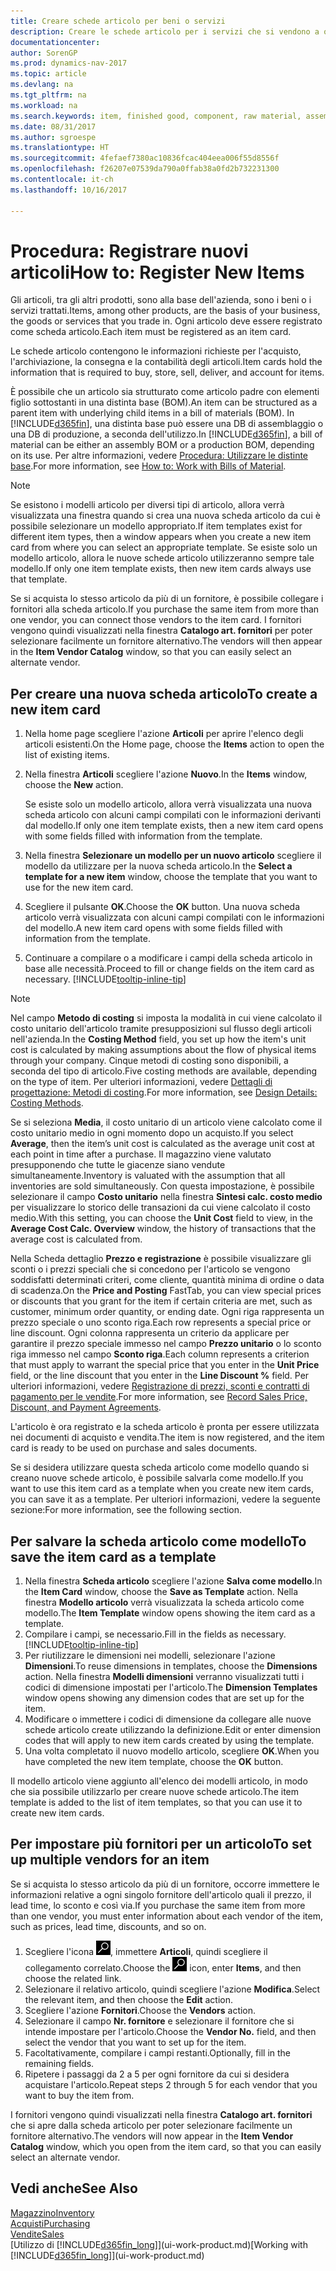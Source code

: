```yaml
---
title: Creare schede articolo per beni o servizi
description: Creare le schede articolo per i servizi che si vendono a ora e per i prodotti fisici, ad esempio articoli di assemblaggio, prodotti finiti, componenti o materie prime, che si vendono dal magazzino.
documentationcenter: 
author: SorenGP
ms.prod: dynamics-nav-2017
ms.topic: article
ms.devlang: na
ms.tgt_pltfrm: na
ms.workload: na
ms.search.keywords: item, finished good, component, raw material, assembly item
ms.date: 08/31/2017
ms.author: sgroespe
ms.translationtype: HT
ms.sourcegitcommit: 4fefaef7380ac10836fcac404eea006f55d8556f
ms.openlocfilehash: f26207e07539da790a0ffab38a0fd2b732231300
ms.contentlocale: it-ch
ms.lasthandoff: 10/16/2017

---
```

# <a name="how-to-register-new-items"></a><span data-ttu-id="7687a-103">Procedura: Registrare nuovi articoli</span><span class="sxs-lookup"><span data-stu-id="7687a-103">How to: Register New Items</span></span>
<span data-ttu-id="7687a-104">Gli articoli, tra gli altri prodotti, sono alla base dell'azienda, sono i beni o i servizi trattati.</span><span class="sxs-lookup"><span data-stu-id="7687a-104">Items, among other products, are the basis of your business, the goods or services that you trade in.</span></span> <span data-ttu-id="7687a-105">Ogni articolo deve essere registrato come scheda articolo.</span><span class="sxs-lookup"><span data-stu-id="7687a-105">Each item must be registered as an item card.</span></span>

<span data-ttu-id="7687a-106">Le schede articolo contengono le informazioni richieste per l'acquisto, l'archiviazione, la consegna e la contabilità degli articoli.</span><span class="sxs-lookup"><span data-stu-id="7687a-106">Item cards hold the information that is required to buy, store, sell, deliver, and account for items.</span></span>

<span data-ttu-id="7687a-107">È possibile che un articolo sia strutturato come articolo padre con elementi figlio sottostanti in una distinta base (BOM).</span><span class="sxs-lookup"><span data-stu-id="7687a-107">An item can be structured as a parent item with underlying child items in a bill of materials (BOM).</span></span> <span data-ttu-id="7687a-108">In [!INCLUDE[d365fin](includes/d365fin_md.md)], una distinta base può essere una DB di assemblaggio o una DB di produzione, a seconda dell'utilizzo.</span><span class="sxs-lookup"><span data-stu-id="7687a-108">In [!INCLUDE[d365fin](includes/d365fin_md.md)], a bill of material can be either an assembly BOM or a production BOM, depending on its use.</span></span> <span data-ttu-id="7687a-109">Per altre informazioni, vedere [Procedura: Utilizzare le distinte base](inventory-how-work-BOMs.md).</span><span class="sxs-lookup"><span data-stu-id="7687a-109">For more information, see [How to: Work with Bills of Material](inventory-how-work-BOMs.md).</span></span>

> [!NOTE]  
>   <span data-ttu-id="7687a-110">Se esistono i modelli articolo per diversi tipi di articolo, allora verrà visualizzata una finestra quando si crea una nuova scheda articolo da cui è possibile selezionare un modello appropriato.</span><span class="sxs-lookup"><span data-stu-id="7687a-110">If item templates exist for different item types, then a window appears when you create a new item card from where you can select an appropriate template.</span></span> <span data-ttu-id="7687a-111">Se esiste solo un modello articolo, allora le nuove schede articolo utilizzeranno sempre tale modello.</span><span class="sxs-lookup"><span data-stu-id="7687a-111">If only one item template exists, then new item cards always use that template.</span></span>

<span data-ttu-id="7687a-112">Se si acquista lo stesso articolo da più di un fornitore, è possibile collegare i fornitori alla scheda articolo.</span><span class="sxs-lookup"><span data-stu-id="7687a-112">If you purchase the same item from more than one vendor, you can connect those vendors to the item card.</span></span> <span data-ttu-id="7687a-113">I fornitori vengono quindi visualizzati nella finestra **Catalogo art. fornitori** per poter selezionare facilmente un fornitore alternativo.</span><span class="sxs-lookup"><span data-stu-id="7687a-113">The vendors will then appear in the **Item Vendor Catalog** window, so that you can easily select an alternate vendor.</span></span>

## <a name="to-create-a-new-item-card"></a><span data-ttu-id="7687a-114">Per creare una nuova scheda articolo</span><span class="sxs-lookup"><span data-stu-id="7687a-114">To create a new item card</span></span>
1. <span data-ttu-id="7687a-115">Nella home page scegliere l'azione **Articoli** per aprire l'elenco degli articoli esistenti.</span><span class="sxs-lookup"><span data-stu-id="7687a-115">On the Home page, choose the **Items** action to open the list of existing items.</span></span>  
2. <span data-ttu-id="7687a-116">Nella finestra **Articoli** scegliere l'azione **Nuovo**.</span><span class="sxs-lookup"><span data-stu-id="7687a-116">In the **Items** window, choose the **New** action.</span></span>

    <span data-ttu-id="7687a-117">Se esiste solo un modello articolo, allora verrà visualizzata una nuova scheda articolo con alcuni campi compilati con le informazioni derivanti dal modello.</span><span class="sxs-lookup"><span data-stu-id="7687a-117">If only one item template exists, then a new item card opens with some fields filled with information from the template.</span></span>
3. <span data-ttu-id="7687a-118">Nella finestra **Selezionare un modello per un nuovo articolo** scegliere il modello da utilizzare per la nuova scheda articolo.</span><span class="sxs-lookup"><span data-stu-id="7687a-118">In the **Select a template for a new item** window, choose the template that you want to use for the new item card.</span></span>
4. <span data-ttu-id="7687a-119">Scegliere il pulsante **OK**.</span><span class="sxs-lookup"><span data-stu-id="7687a-119">Choose the **OK** button.</span></span> <span data-ttu-id="7687a-120">Una nuova scheda articolo verrà visualizzata con alcuni campi compilati con le informazioni del modello.</span><span class="sxs-lookup"><span data-stu-id="7687a-120">A new item card opens with some fields filled with information from the template.</span></span>
5. <span data-ttu-id="7687a-121">Continuare a compilare o a modificare i campi della scheda articolo in base alle necessità.</span><span class="sxs-lookup"><span data-stu-id="7687a-121">Proceed to fill or change fields on the item card as necessary.</span></span> [!INCLUDE[tooltip-inline-tip](includes/tooltip-inline-tip_md.md)]

> [!NOTE]
> <span data-ttu-id="7687a-122">Nel campo **Metodo di costing** si imposta la modalità in cui viene calcolato il costo unitario dell'articolo tramite presupposizioni sul flusso degli articoli nell'azienda.</span><span class="sxs-lookup"><span data-stu-id="7687a-122">In the **Costing Method** field, you set up how the item's unit cost is calculated by making assumptions about the flow of physical items through your company.</span></span> <span data-ttu-id="7687a-123">Cinque metodi di costing sono disponibili, a seconda del tipo di articolo.</span><span class="sxs-lookup"><span data-stu-id="7687a-123">Five costing methods are available, depending on the type of item.</span></span> <span data-ttu-id="7687a-124">Per ulteriori informazioni, vedere [Dettagli di progettazione: Metodi di costing](design-details-costing-methods.md).</span><span class="sxs-lookup"><span data-stu-id="7687a-124">For more information, see [Design Details: Costing Methods](design-details-costing-methods.md).</span></span>
>
> <span data-ttu-id="7687a-125">Se si seleziona **Media**, il costo unitario di un articolo viene calcolato come il costo unitario medio in ogni momento dopo un acquisto.</span><span class="sxs-lookup"><span data-stu-id="7687a-125">If you select **Average**, then the item’s unit cost is calculated as the average unit cost at each point in time after a purchase.</span></span> <span data-ttu-id="7687a-126">Il magazzino viene valutato presupponendo che tutte le giacenze siano vendute simultaneamente.</span><span class="sxs-lookup"><span data-stu-id="7687a-126">Inventory is valuated with the assumption that all inventories are sold simultaneously.</span></span> <span data-ttu-id="7687a-127">Con questa impostazione, è possibile selezionare il campo **Costo unitario** nella finestra **Sintesi calc. costo medio** per visualizzare lo storico delle transazioni da cui viene calcolato il costo medio.</span><span class="sxs-lookup"><span data-stu-id="7687a-127">With this setting, you can choose the **Unit Cost** field to view, in the **Average Cost Calc. Overview** window, the history of transactions that the average cost is calculated from.</span></span>

<span data-ttu-id="7687a-128">Nella Scheda dettaglio **Prezzo e registrazione** è possibile visualizzare gli sconti o i prezzi speciali che si concedono per l'articolo se vengono soddisfatti determinati criteri, come cliente, quantità minima di ordine o data di scadenza.</span><span class="sxs-lookup"><span data-stu-id="7687a-128">On the **Price and Posting** FastTab, you can view special prices or discounts that you grant for the item if certain criteria are met, such as customer, minimum order quantity, or ending date.</span></span> <span data-ttu-id="7687a-129">Ogni riga rappresenta un prezzo speciale o uno sconto riga.</span><span class="sxs-lookup"><span data-stu-id="7687a-129">Each row represents a special price or line discount.</span></span> <span data-ttu-id="7687a-130">Ogni colonna rappresenta un criterio da applicare per garantire il prezzo speciale immesso nel campo **Prezzo unitario** o lo sconto riga immesso nel campo **Sconto riga**.</span><span class="sxs-lookup"><span data-stu-id="7687a-130">Each column represents a criterion that must apply to warrant the special price that you enter in the **Unit Price** field, or the line discount that you enter in the **Line Discount %** field.</span></span> <span data-ttu-id="7687a-131">Per ulteriori informazioni, vedere [Registrazione di prezzi, sconti e contratti di pagamento per le vendite](sales-how-record-sales-price-discount-payment-agreements.md).</span><span class="sxs-lookup"><span data-stu-id="7687a-131">For more information, see [Record Sales Price, Discount, and Payment Agreements](sales-how-record-sales-price-discount-payment-agreements.md).</span></span>

<span data-ttu-id="7687a-132">L'articolo è ora registrato e la scheda articolo è pronta per essere utilizzata nei documenti di acquisto e vendita.</span><span class="sxs-lookup"><span data-stu-id="7687a-132">The item is now registered, and the item card is ready to be used on purchase and sales documents.</span></span>

<span data-ttu-id="7687a-133">Se si desidera utilizzare questa scheda articolo come modello quando si creano nuove schede articolo, è possibile salvarla come modello.</span><span class="sxs-lookup"><span data-stu-id="7687a-133">If you want to use this item card as a template when you create new item cards, you can save it as a template.</span></span> <span data-ttu-id="7687a-134">Per ulteriori informazioni, vedere la seguente sezione:</span><span class="sxs-lookup"><span data-stu-id="7687a-134">For more information, see the following section.</span></span>

## <a name="to-save-the-item-card-as-a-template"></a><span data-ttu-id="7687a-135">Per salvare la scheda articolo come modello</span><span class="sxs-lookup"><span data-stu-id="7687a-135">To save the item card as a template</span></span>
1. <span data-ttu-id="7687a-136">Nella finestra **Scheda articolo** scegliere l'azione **Salva come modello**.</span><span class="sxs-lookup"><span data-stu-id="7687a-136">In the **Item Card** window, choose the **Save as Template** action.</span></span> <span data-ttu-id="7687a-137">Nella finestra **Modello articolo** verrà visualizzata la scheda articolo come modello.</span><span class="sxs-lookup"><span data-stu-id="7687a-137">The **Item Template** window opens showing the item card as a template.</span></span>
2. <span data-ttu-id="7687a-138">Compilare i campi, se necessario.</span><span class="sxs-lookup"><span data-stu-id="7687a-138">Fill in the fields as necessary.</span></span> [!INCLUDE[tooltip-inline-tip](includes/tooltip-inline-tip_md.md)]
3. <span data-ttu-id="7687a-139">Per riutilizzare le dimensioni nei modelli, selezionare l'azione **Dimensioni**.</span><span class="sxs-lookup"><span data-stu-id="7687a-139">To reuse dimensions in templates, choose the **Dimensions** action.</span></span> <span data-ttu-id="7687a-140">Nella finestra **Modelli dimensioni** verranno visualizzati tutti i codici di dimensione impostati per l'articolo.</span><span class="sxs-lookup"><span data-stu-id="7687a-140">The **Dimension Templates** window opens showing any dimension codes that are set up for the item.</span></span>
4. <span data-ttu-id="7687a-141">Modificare o immettere i codici di dimensione da collegare alle nuove schede articolo create utilizzando la definizione.</span><span class="sxs-lookup"><span data-stu-id="7687a-141">Edit or enter dimension codes that will apply to new item cards created by using the template.</span></span>
5. <span data-ttu-id="7687a-142">Una volta completato il nuovo modello articolo, scegliere **OK**.</span><span class="sxs-lookup"><span data-stu-id="7687a-142">When you have completed the new item template, choose the **OK** button.</span></span>

<span data-ttu-id="7687a-143">Il modello articolo viene aggiunto all'elenco dei modelli articolo, in modo che sia possibile utilizzarlo per creare nuove schede articolo.</span><span class="sxs-lookup"><span data-stu-id="7687a-143">The item template is added to the list of item templates, so that you can use it to create new item cards.</span></span>

## <a name="to-set-up-multiple-vendors-for-an-item"></a><span data-ttu-id="7687a-144">Per impostare più fornitori per un articolo</span><span class="sxs-lookup"><span data-stu-id="7687a-144">To set up multiple vendors for an item</span></span>  
<span data-ttu-id="7687a-145">Se si acquista lo stesso articolo da più di un fornitore, occorre immettere le informazioni relative a ogni singolo fornitore dell'articolo quali il prezzo, il lead time, lo sconto e così via.</span><span class="sxs-lookup"><span data-stu-id="7687a-145">If you purchase the same item from more than one vendor, you must enter information about each vendor of the item, such as prices, lead time, discounts, and so on.</span></span>  

1.  <span data-ttu-id="7687a-146">Scegliere l'icona ![Cerca pagina o report](media/ui-search/search_small.png "icona Cerca pagina o report"), immettere **Articoli**, quindi scegliere il collegamento correlato.</span><span class="sxs-lookup"><span data-stu-id="7687a-146">Choose the ![Search for Page or Report](media/ui-search/search_small.png "Search for Page or Report icon") icon, enter **Items**, and then choose the related link.</span></span>  
2.  <span data-ttu-id="7687a-147">Selezionare il relativo articolo, quindi scegliere l'azione **Modifica**.</span><span class="sxs-lookup"><span data-stu-id="7687a-147">Select the relevant item, and then choose the **Edit** action.</span></span>  
3.  <span data-ttu-id="7687a-148">Scegliere l'azione **Fornitori**.</span><span class="sxs-lookup"><span data-stu-id="7687a-148">Choose the **Vendors** action.</span></span>  
4.  <span data-ttu-id="7687a-149">Selezionare il campo **Nr. fornitore** e selezionare il fornitore che si intende impostare per l'articolo.</span><span class="sxs-lookup"><span data-stu-id="7687a-149">Choose the **Vendor No.** field, and then select the vendor that you want to set up for the item.</span></span>  
5.  <span data-ttu-id="7687a-150">Facoltativamente, compilare i campi restanti.</span><span class="sxs-lookup"><span data-stu-id="7687a-150">Optionally, fill in the remaining fields.</span></span>  
6.  <span data-ttu-id="7687a-151">Ripetere i passaggi da 2 a 5 per ogni fornitore da cui si desidera acquistare l'articolo.</span><span class="sxs-lookup"><span data-stu-id="7687a-151">Repeat steps 2 through 5 for each vendor that you want to buy the item from.</span></span>

<span data-ttu-id="7687a-152">I fornitori vengono quindi visualizzati nella finestra **Catalogo art. fornitori** che si apre dalla scheda articolo per poter selezionare facilmente un fornitore alternativo.</span><span class="sxs-lookup"><span data-stu-id="7687a-152">The vendors will now appear in the **Item Vendor Catalog** window, which you open from the item card, so that you can easily select an alternate vendor.</span></span>

## <a name="see-also"></a><span data-ttu-id="7687a-153">Vedi anche</span><span class="sxs-lookup"><span data-stu-id="7687a-153">See Also</span></span>
  [<span data-ttu-id="7687a-154">Magazzino</span><span class="sxs-lookup"><span data-stu-id="7687a-154">Inventory</span></span>](inventory-manage-inventory.md)  
  [<span data-ttu-id="7687a-155">Acquisti</span><span class="sxs-lookup"><span data-stu-id="7687a-155">Purchasing</span></span>](purchasing-manage-purchasing.md)  
  [<span data-ttu-id="7687a-156">Vendite</span><span class="sxs-lookup"><span data-stu-id="7687a-156">Sales</span></span>](sales-manage-sales.md)  
  <span data-ttu-id="7687a-157">[Utilizzo di [!INCLUDE[d365fin_long](includes/d365fin_long_md.md)]](ui-work-product.md)</span><span class="sxs-lookup"><span data-stu-id="7687a-157">[Working with [!INCLUDE[d365fin_long](includes/d365fin_long_md.md)]](ui-work-product.md)</span></span>

##

